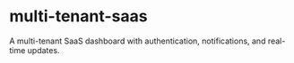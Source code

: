 # multi-tenant-saas
A multi-tenant SaaS dashboard with authentication, notifications, and real-time updates.
